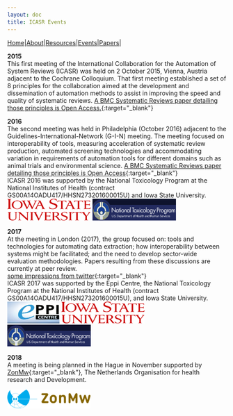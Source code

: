 ```yaml
---
layout: doc
title: ICASR Events
---
```

[Home](index.md)|[About](about.md)|[Resources](resources.md)|[Events](events.md)|[Papers](papers.md)|   

**2015**  
This first meeting of the International Collaboration for the Automation of System Reviews (ICASR)  was held on 2 October 2015, Vienna, Austria adjacent to the Cochrane Colloquium. That first meeting established a set of 8 principles for the collaboration aimed at the development and dissemination of automation methods to assist in improving the speed and quality of systematic reviews. [A BMC Systematic Reviews paper detailing those principles is Open Access.](https://systematicreviewsjournal.biomedcentral.com/articles/10.1186/s13643-018-0740-7){:target="_blank"}  
  
**2016**  
The second meeting was held in Philadelphia (October 2016) adjacent to the Guidelines-International-Network (G-I-N) meeting. The meeting focused on interoperability of tools, measuring acceleration of systematic review production, automated screening technologies and accommodating variation in requirements of automation tools for different domains such as animal trials and environmental science. [A BMC Systematic Reviews paper detailing those principles is Open Access](https://systematicreviewsjournal.biomedcentral.com/articles/10.1186/s13643-017-0667-4){:target="_blank"}  
ICASR 2016 was supported by the National Toxicology Program at the National Institutes of Health (contract GS00A14OADU417/HHSN273201600015U) and Iowa State University.  
<img src="images/isu-stacked.svg" height="50" width="192"> <img src="images/Screen Shot 2018-09-10 at 14.28.55.png" height="50" width="192">
  
  
**2017**  
At the meeting in London (2017), the group focused on: tools and technologies for automating data extraction; how interoperability between systems might be facilitated; and the need to develop sector-wide evaluation methodologies. Papers resulting from these discussions are currently at peer review.  
[some impressions from twitter](https://twitter.com/i/moments/1032159990440701952){:target="_blank"}  
ICASR 2017 was supported by the Eppi Centre, the National Toxicology Program at the National Institutes of Health (contract GS00A14OADU417/HHSN273201600015U), and Iowa State University.  
<img src="images/eppi_logo.jpg" height="50" width="120"> <img src="images/isu-stacked.svg" height="50" width="192"> <img src="images/Screen Shot 2018-09-10 at 14.28.55.png" height="50" width="192">  
  
**2018**  
A meeting is being planned in the Hague in November supported by [ZonMw](https://www.zonmw.nl/en/){:target="_blank"}, The Netherlands Organisation for health research and Development.  

<img src="images/zonmw-logo.png" width="192">  
